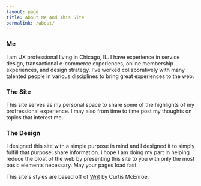 ```yaml
---
layout: page
title: About Me And This Site
permalink: /about/
---
```


### Me
I am UX professional living in Chicago, IL. I have experience in service design, transactional e-commerce experiences, online membership experiences, and design strategy. I’ve worked collaboratively with many talented people in various disciplines to bring great experiences to the web.

### The Site
This site serves as my personal space to share some of the highlights of my profressional experience. I may also from time to time post my thoughts on topics that interest me.

### The Design
I designed this site with a simple purpose in mind and I designed it to simply fulfill that purpose: share information. I hope I am doing my part in helping reduce the bloat of the web by presenting this site to you with only the most basic elements necessary. May your pages load fast.

This site's styles are based off of [Writ](https://writ.cmcenroe.me/) by Curtis McEnroe.
